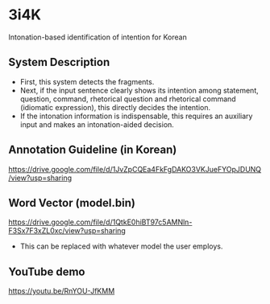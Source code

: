 # 3i4K
Intonation-based identification of intention for Korean

## System Description
* First, this system detects the fragments.
* Next, if the input sentence clearly shows its intention among statement, question, command, rhetorical question and rhetorical command (idiomatic expression), this directly decides the intention.
* If the intonation information is indispensable, this requires an auxiliary input and makes an intonation-aided decision.

## Annotation Guideline (in Korean)
https://drive.google.com/file/d/1JvZpCQEa4FkFgDAKO3VKJueFYOpJDUNQ/view?usp=sharing

## Word Vector (model.bin)
https://drive.google.com/file/d/1QtkE0hiBT97c5AMNln-F3Sx7F3xZL0xc/view?usp=sharing
* This can be replaced with whatever model the user employs.

## YouTube demo
https://youtu.be/RnYOU-JfKMM

